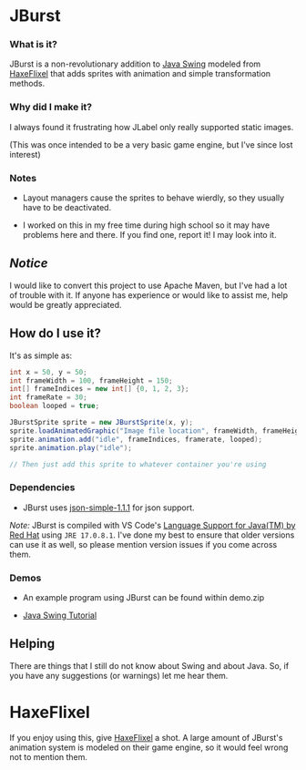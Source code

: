 # JBurst

### What is it?
JBurst is a non-revolutionary addition to [Java Swing](https://docs.oracle.com/javase/tutorial/uiswing) modeled from [HaxeFlixel](https://haxeflixel.com) that adds sprites with animation and simple transformation methods.

### Why did I make it?
I always found it frustrating how JLabel only really supported static images.

(This was once intended to be a very basic game engine, but I've since lost interest)

### Notes
- Layout managers cause the sprites to behave wierdly, so they usually have to be deactivated.

- I worked on this in my free time during high school so it may have problems here and there. If you find one, report it! I may look into it.

## *Notice*
I would like to convert this project to use Apache Maven, but I've had a lot of trouble with it. 
If anyone has experience or would like to assist me, help would be greatly appreciated.

## How do I use it?
It's as simple as:
```java
int x = 50, y = 50;
int frameWidth = 100, frameHeight = 150;
int[] frameIndices = new int[] {0, 1, 2, 3};
int frameRate = 30;
boolean looped = true;

JBurstSprite sprite = new JBurstSprite(x, y);
sprite.loadAnimatedGraphic("Image file location", frameWidth, frameHeight);
sprite.animation.add("idle", frameIndices, framerate, looped);
sprite.animation.play("idle");

// Then just add this sprite to whatever container you're using
```

### Dependencies
- JBurst uses [json-simple-1.1.1](https://github.com/fangyidong/json-simple) for json support.

*Note:* JBurst is compiled with VS Code's [Language Support for Java(TM) by Red Hat](https://marketplace.visualstudio.com/items?itemName=redhat.java) using `JRE 17.0.8.1`.
I've done my best to ensure that older versions can use it as well, so please mention version issues if you come across them.

### Demos
- An example program using JBurst can be found within demo.zip

- [Java Swing Tutorial](https://docs.oracle.com/javase/tutorial/uiswing)

## Helping
There are things that I still do not know about Swing and about Java. So, if you have any suggestions (or warnings) let me hear them.

# HaxeFlixel
If you enjoy using this, give [HaxeFlixel](https://haxeflixel.com) a shot. A large amount of JBurst's animation system is modeled on their game engine, so it would feel wrong not to mention them.
